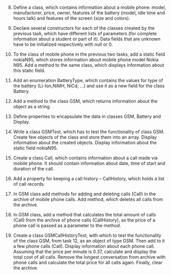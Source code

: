   8. Define a class, which contains information about a mobile phone: model,
   manufacturer, price, owner, features of the battery (model, idle time and hours
   talk) and features of the screen (size and colors).

   9. Declare several constructors for each of the classes created by the previous 
   task, which have different lists of parameters (for complete information about a
   student or part of it). Data fields that are unknown have to be initialized 
   respectively with null or 0.

   10. To the class of mobile phone in the previous two tasks, add a static field
   nokiaN95, which stores information about mobile phone model Nokia N95. 
   Add a method to the same class, which displays information about this static field.

   11. Add an enumeration BatteryType, which contains the values for type of the
   battery (Li-Ion,NiMH, NiCd, …) and use it as a new field for the class Battery.

   12. Add a method to the class GSM, which returns information about the object as
   a string.

   13. Define properties to encapsulate the data in classes GSM, Battery and Display.

   14. Write a class GSMTest, which has to test the functionality of class GSM.
   Create few objects of the class and store them into an array.
   Display information about the created objects. Display information about the
   static field nokiaN95.

   15. Create a class Call, which contains information about a call made via
   mobile phone. It should contain information about date, time of start and duration
   of the call.

   16. Add a property for keeping a call history – CallHistory, which holds a list
   of call records.

   17. In GSM class add methods for adding and deleting calls (Call) in the archive 
   of mobile phone calls. Add method, which deletes all calls from the archive.

   18. In GSM class, add a method that calculates the total amount of calls (Call)
   from the archive of phone calls (CallHistory), as the price of a phone call is 
   passed as a parameter to the method.

   19.   Create a class GSMCallHistoryTest, with which to test the functionality of the class GSM,
   from task 12, as an object of type GSM. Then add to it a few phone calls (Call). Display
   information about each phone call. Assuming that the price per minute is 0.37, calculate and
   display the total cost of all calls. Remove the longest conversation from archive with phone
   calls and calculate the total price for all calls again. Finally, clear the archive.
   

